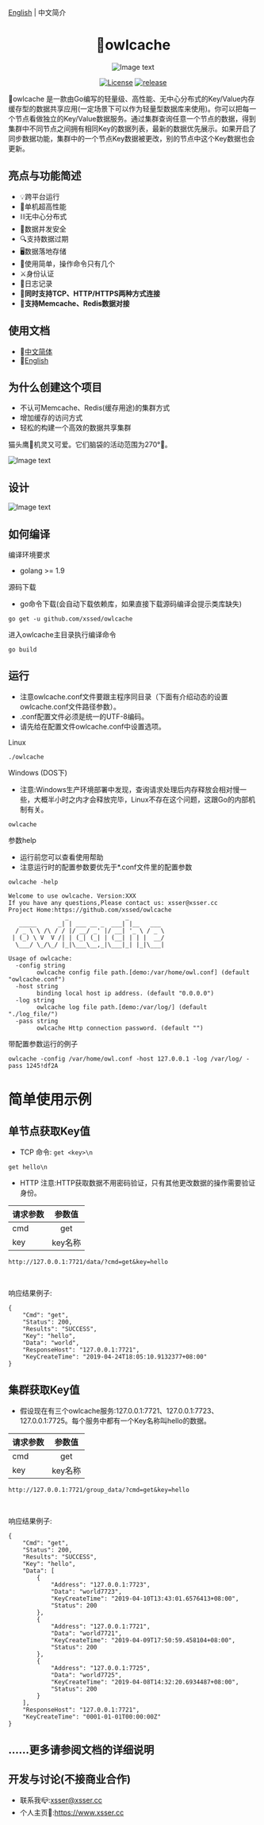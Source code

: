 <a href="https://github.com/xssed/owlcache" target="_blank">English</a> | 中文简介

<div align="center">

# 🦉owlcache

![Image text](https://github.com/xssed/owlcache/blob/master/doc/assets/owl.jpg?raw=true)

[![License](https://img.shields.io/github/license/xssed/owlcache.svg)](https://github.com/xssed/owlcache/blob/master/LICENSE)
[![release](https://img.shields.io/github/release/xssed/owlcache.svg?style=popout-square)](https://github.com/xssed/owlcache/releases)

</div>

 🦉owlcache 是一款由Go编写的轻量级、高性能、无中心分布式的Key/Value内存缓存型的数据共享应用(一定场景下可以作为轻量型数据库来使用)。你可以把每一个节点看做独立的Key/Value数据服务。通过集群查询任意一个节点的数据，得到集群中不同节点之间拥有相同Key的数据列表，最新的数据优先展示。如果开启了同步数据功能，集群中的一个节点Key数据被更改，别的节点中这个Key数据也会更新。   


## 亮点与功能简述

* 💡跨平台运行
* 🚀单机超高性能
* ⛓无中心分布式
* 🌈数据并发安全
* 🔍支持数据过期
* 🖥数据落地存储
* 🎨使用简单，操作命令只有几个
* ⚔️身份认证
* 📝日志记录
* 🔭**同时支持TCP、HTTP/HTTPS两种方式连接**  
* 🍻**支持Memcache、Redis数据对接**  


## 使用文档
- 📝[中文简体](zh/0.directory.md)
- 📝[English](en/0.directory.md)


## 为什么创建这个项目

* 不认可Memcache、Redis(缓存用途)的集群方式  
* 增加缓存的访问方式  
* 轻松的构建一个高效的数据共享集群  

猫头鹰🦉机灵又可爱。它们脑袋的活动范围为270°🦉。      


![Image text](https://github.com/xssed/owlcache/blob/master/doc/assets/group.gif?raw=true)


## 设计  

![Image text](https://github.com/xssed/owlcache/blob/master/doc/assets/works_zh.png?raw=true)



## 如何编译

编译环境要求
* golang >= 1.9

源码下载
* go命令下载(会自动下载依赖库，如果直接下载源码编译会提示类库缺失)
```shell
go get -u github.com/xssed/owlcache
```

进入owlcache主目录执行编译命令
```shell
go build
```

## 运行
* 注意owlcache.conf文件要跟主程序同目录（下面有介绍动态的设置owlcache.conf文件路径参数）。    
* .conf配置文件必须是统一的UTF-8编码。    
* 请先给在配置文件owlcache.conf中设置<Pass>选项。  

Linux
```shell
./owlcache
```
Windows (DOS下)  
* 注意:Windows生产环境部署中发现，查询请求处理后内存释放会相对慢一些，大概半小时之内才会释放完毕，Linux不存在这个问题，这跟Go的内部机制有关。
```shell
owlcache
```

参数help
* 运行前您可以查看使用帮助 
* 注意运行时的配置参数要优先于*.conf文件里的配置参数

```shell
owlcache -help
```
```shell
Welcome to use owlcache. Version:XXX
If you have any questions,Please contact us: xsser@xsser.cc
Project Home:https://github.com/xssed/owlcache
                _                _
   _____      _| | ___ __ _  ___| |__   ___
  / _ \ \ /\ / / |/ __/ _' |/ __| '_ \ / _ \
 | (_) \ V  V /| | (_| (_| | (__| | | |  __/
  \___/ \_/\_/ |_|\___\__,_|\___|_| |_|\___|

Usage of owlcache:
  -config string
        owlcache config file path.[demo:/var/home/owl.conf] (default "owlcache.conf")
  -host string
        binding local host ip address. (default "0.0.0.0")
  -log string
        owlcache log file path.[demo:/var/log/] (default "./log_file/")
  -pass string
        owlcache Http connection password. (default "")
```

带配置参数运行的例子
```shell
owlcache -config /var/home/owl.conf -host 127.0.0.1 -log /var/log/ -pass 1245!df2A
```

# 简单使用示例
## 单节点获取Key值
* TCP
命令: `get <key>\n`
~~~shell
get hello\n
~~~

* HTTP
注意:HTTP获取数据不用密码验证，只有其他更改数据的操作需要验证身份。


|请求参数        | 参数值          | 
| ------------- |:-------------: |
| cmd           |  get           | 
| key           |  key名称        | 

~~~shell
http://127.0.0.1:7721/data/?cmd=get&key=hello
~~~
<br>

响应结果例子:
~~~shell
{
    "Cmd": "get",
    "Status": 200,
    "Results": "SUCCESS",
    "Key": "hello",
    "Data": "world",
    "ResponseHost": "127.0.0.1:7721",
    "KeyCreateTime": "2019-04-24T18:05:10.9132377+08:00"
}
~~~

## 集群获取Key值
* 假设现在有三个owlcache服务:127.0.0.1:7721、127.0.0.1:7723、127.0.0.1:7725。每个服务中都有一个Key名称叫hello的数据。


|请求参数        | 参数值          | 
| ------------- |:-------------: |
| cmd           |  get           | 
| key           |  key名称        | 


~~~shell
http://127.0.0.1:7721/group_data/?cmd=get&key=hello
~~~
<br>

响应结果例子:   
~~~shell
{
    "Cmd": "get",
    "Status": 200,
    "Results": "SUCCESS",
    "Key": "hello",
    "Data": [
        {
            "Address": "127.0.0.1:7723",
            "Data": "world7723",
            "KeyCreateTime": "2019-04-10T13:43:01.6576413+08:00",
            "Status": 200
        },
        {
            "Address": "127.0.0.1:7721",
            "Data": "world7721",
            "KeyCreateTime": "2019-04-09T17:50:59.458104+08:00",
            "Status": 200
        },
        {
            "Address": "127.0.0.1:7725",
            "Data": "world7725",
            "KeyCreateTime": "2019-04-08T14:32:20.6934487+08:00",
            "Status": 200
        }
    ],
    "ResponseHost": "127.0.0.1:7721",
    "KeyCreateTime": "0001-01-01T00:00:00Z"
}

~~~

  



## ......更多请参阅文档的详细说明




## 开发与讨论(不接商业合作)
- 联系我📪:xsser@xsser.cc
- 个人主页🛀:https://www.xsser.cc



